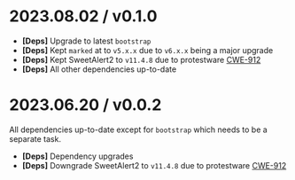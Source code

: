 
2023.08.02 / v0.1.0
====================
  * **[Deps]** Upgrade to latest `bootstrap`
  * **[Deps]** Kept `marked` at to `v5.x.x` due to `v6.x.x` being a major upgrade
  * **[Deps]** Kept SweetAlert2 to `v11.4.8` due to protestware [CWE-912](https://github.com/advisories/GHSA-qq6h-5g6j-q3cm)
  * **[Deps]** All other dependencies up-to-date

2023.06.20 / v0.0.2
====================
All dependencies up-to-date except for `bootstrap` which needs to be a separate task.
  * **[Deps]** Dependency upgrades
  * **[Deps]** Downgrade SweetAlert2 to `v11.4.8` due to protestware [CWE-912](https://github.com/advisories/GHSA-qq6h-5g6j-q3cm)
